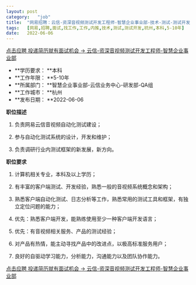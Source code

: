 ```yaml
---
layout:	post
category:	"job"
title:	"网易招聘：云信-资深音视频测试开发工程师-智慧企业事业部-技术-测试-测试开发-杭州本科5-10年"
tags:	[网易,招聘,面试,找工作,工作,内推,技术,测试,测试开发,杭州,本科,5-10年]
date:	2022-06-06
---
```


[点击应聘 投递简历就有面试机会 ->  云信-资深音视频测试开发工程师-智慧企业事业部](http://mobile.bole.netease.com/bole/boleDetail?id=19405&employeeId=346f03c3cda5f04c&key=all)



- **学历要求： **本科
- **工作年限： **5-10年
- **所属部门： **智慧企业事业部-云信业务中心-研发部-QA组
- **工作城市： **杭州
- **发布日期： **2022-06-06



**职位描述**

1. 负责网易云信音视频自动化测试建设；

2. 参与自动化测试系统的设计，开发和维护；

3. 负责调研行业内测试框架的新发展，新方向。



**职位要求**

1. 计算机相关专业，本科及以上学历； 

2. 有丰富的客户端测试、开发经验，熟悉一般的音视频系统概念和架构；

3. 熟悉客户端自动化测试、日志分析等工作，熟悉常用的测试工具和框架，有独立定位问题的能力；

4. 优先：熟悉客户端开发，能熟练使用至少一种客户端开发语言；

5. 优先：有音视频相关服务、产品的测试经验；

6. 对产品有热情，能主动寻找产品中的改进点，以极高标准服务用户；

4. 良好的自驱动学习能力，分析能力，沟通能力以及团队协作能力。



[点击应聘 投递简历就有面试机会 ->  云信-资深音视频测试开发工程师-智慧企业事业部](http://mobile.bole.netease.com/bole/boleDetail?id=19405&employeeId=346f03c3cda5f04c&key=all)